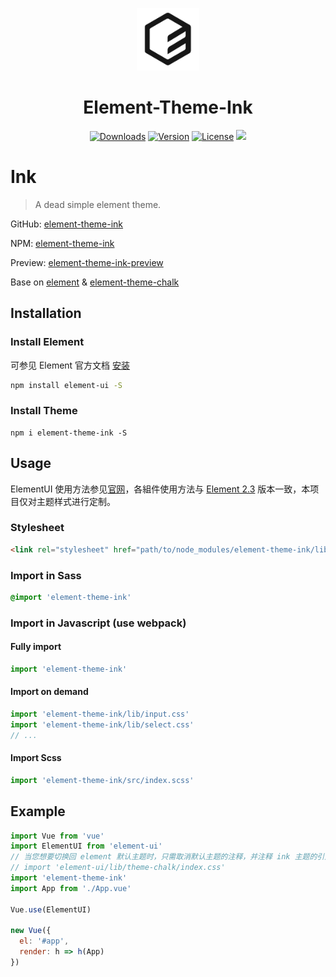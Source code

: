 <p align="center">
  <a href="https://ink.yunyoujun.cn" target="_blank" rel="noopener noreferrer"><img width="100" src="https://raw.githubusercontent.com/YunYouJun/element-theme-ink-preview/master/src/assets/images/element-logo-small.png" alt="Element Theme Ink Logo"></a>
  <h1 align="center">Element-Theme-Ink</h1>
</p>

<p align="center">
  <a href="https://npmcharts.com/compare/element-theme-ink?minimal=true"><img src="https://img.shields.io/npm/dt/element-theme-ink.svg?style=for-the-badge" alt="Downloads"></a>
  <a href="https://www.npmjs.com/package/element-theme-ink"><img src="https://img.shields.io/npm/v/element-theme-ink.svg?style=for-the-badge" alt="Version"></a>
  <a href="https://www.npmjs.com/package/element-theme-ink"><img src="https://img.shields.io/npm/l/element-theme-ink.svg?style=for-the-badge" alt="License"></a>
  <a href="http://img.badgesize.io/https://unpkg.com/element-theme-ink/lib/index.css?compression=gzip&label=gzip%20size:%20CSS">
    <img src="http://img.badgesize.io/https://unpkg.com/element-theme-ink/lib/index.css?compression=gzip&label=gzip%20size:%20CSS&style=for-the-badge">
  </a>
</p>

# Ink

> A dead simple element theme.

GitHub: [element-theme-ink](https://github.com/YunYouJun/element-theme-ink)

NPM: [element-theme-ink](https://www.npmjs.com/package/element-theme-ink)

Preview: [element-theme-ink-preview](https://ink.yunyoujun.cn/)

Base on [element](https://github.com/ElemeFE/element) & [element-theme-chalk](https://github.com/ElementUI/theme-chalk)

## Installation

### Install Element

可参见 Element 官方文档 [安装](http://element-cn.eleme.io/#/zh-CN/component/installation)

```sh
npm install element-ui -S
```

### Install Theme

```shell
npm i element-theme-ink -S
```

## Usage

ElementUI 使用方法参见[官网](http://element.eleme.io/)，各組件使用方法与 [Element 2.3](http://element.eleme.io/2.3/#/zh-CN/component/installation) 版本一致，本项目仅对主题样式进行定制。

### Stylesheet

```html
<link rel="stylesheet" href="path/to/node_modules/element-theme-ink/lib/index.css">
```

### Import in Sass 

```scss
@import 'element-theme-ink'
```

### Import in Javascript  (use webpack)

#### Fully import

```javascript
import 'element-theme-ink'
```

#### Import on demand

```javascript
import 'element-theme-ink/lib/input.css'
import 'element-theme-ink/lib/select.css'
// ...
```

#### Import Scss

```js
import 'element-theme-ink/src/index.scss'
```


## Example

```js
import Vue from 'vue'
import ElementUI from 'element-ui'
// 当您想要切换回 element 默认主题时，只需取消默认主题的注释，并注释 ink 主题的引入即可
// import 'element-ui/lib/theme-chalk/index.css'
import 'element-theme-ink'
import App from './App.vue'

Vue.use(ElementUI)

new Vue({
  el: '#app',
  render: h => h(App)
})
```
